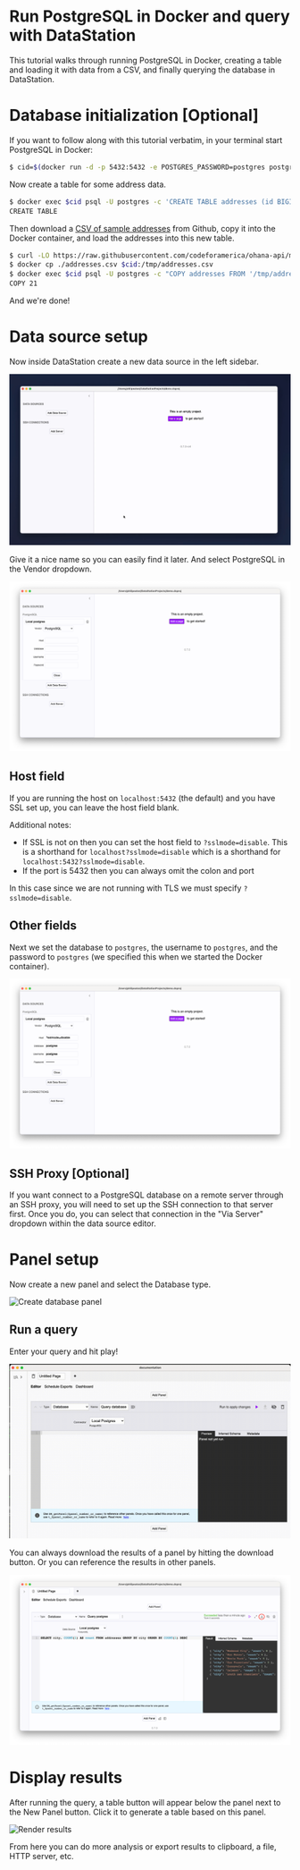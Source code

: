 # Run PostgreSQL in Docker and query with DataStation

This tutorial walks through running PostgreSQL in Docker, creating a
table and loading it with data from a CSV, and finally querying the
database in DataStation.

# Database initialization [Optional]

If you want to follow along with this tutorial verbatim, in your
terminal start PostgreSQL in Docker:

```bash
$ cid=$(docker run -d -p 5432:5432 -e POSTGRES_PASSWORD=postgres postgres)
```

Now create a table for some address data.

```bash
$ docker exec $cid psql -U postgres -c 'CREATE TABLE addresses (id BIGINT, location_id BIGINT, address_1 TEXT, address_2 TEXT, city TEXT, state_province TEXT, postal_code TEXT, country TEXT);'
CREATE TABLE
```

Then download a [CSV of sample
addresses](https://raw.githubusercontent.com/codeforamerica/ohana-api/master/data/sample-csv/addresses.csv)
from Github, copy it into the Docker container, and load the addresses
into this new table.

```bash
$ curl -LO https://raw.githubusercontent.com/codeforamerica/ohana-api/master/data/sample-csv/addresses.csv
$ docker cp ./addresses.csv $cid:/tmp/addresses.csv
$ docker exec $cid psql -U postgres -c "COPY addresses FROM '/tmp/addresses.csv' DELIMITER ',' CSV HEADER;"
COPY 21
```

And we're done!

# Data source setup

Now inside DataStation create a new data source in the left sidebar.

![Creating a new data source](/tutorials/create-data-source.gif)

Give it a nice name so you can easily find it later. And select
PostgreSQL in the Vendor dropdown.

![Creating a PostgreSQL data source](/tutorials/create-postgresql-data-source.png)

## Host field

If you are running the host on `localhost:5432` (the default) and you
have SSL set up, you can leave the host field blank.

Additional notes:

* If SSL is not on then you can set the host field to
  `?sslmode=disable`. This is a shorthand for
  `localhost?sslmode=disable` which is a shorthand for
  `localhost:5432?sslmode=disable`.
* If the port is 5432 then you can always omit the colon and port

In this case since we are not running with TLS we must specify
`?sslmode=disable`.

## Other fields

Next we set the database to `postgres`, the username to `postgres`,
and the password to `postgres` (we specified this when we started the
Docker container).

![Filled out PostgreSQL data source](/tutorials/postgresql-data-source-filled.png)

## SSH Proxy [Optional]

If you want connect to a PostgreSQL database on a remote server through an
SSH proxy, you will need to set up the SSH connection to that server
first. Once you do, you can select that connection in the "Via Server"
dropdown within the data source editor.

# Panel setup

Now create a new panel and select the Database type.

![Create database panel](/tutorials/create-postgresql-database-panel.gif)

## Run a query

Enter your query and hit play!

![Run PostgreSQL query](/tutorials/run-postgresql-query.gif)

You can always download the results of a panel by hitting the download
button. Or you can reference the results in other panels.

![Download panel results](/tutorials/download-postgresql-panel-results.png)

# Display results

After running the query, a table button will appear below the panel
next to the New Panel button. Click it to generate a table based on
this panel.

![Render results](/tutorials/graph-postgresql-database-results.gif)

From here you can do more analysis or export results to clipboard, a
file, HTTP server, etc.
